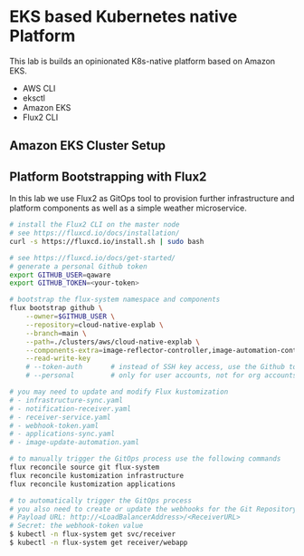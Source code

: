 # EKS based Kubernetes native Platform

This lab is builds an opinionated K8s-native platform based on Amazon EKS.

- AWS CLI
- eksctl
- Amazon EKS
- Flux2 CLI

## Amazon EKS Cluster Setup

## Platform Bootstrapping with Flux2

In this lab we use Flux2 as GitOps tool to provision further infrastructure and platform components as
well as a simple weather microservice.

```bash
# install the Flux2 CLI on the master node
# see https://fluxcd.io/docs/installation/
curl -s https://fluxcd.io/install.sh | sudo bash

# see https://fluxcd.io/docs/get-started/
# generate a personal Github token
export GITHUB_USER=qaware
export GITHUB_TOKEN=<your-token>

# bootstrap the flux-system namespace and components
flux bootstrap github \
	--owner=$GITHUB_USER \
    --repository=cloud-native-explab \
    --branch=main \
    --path=./clusters/aws/cloud-native-explab \
	--components-extra=image-reflector-controller,image-automation-controller \
	--read-write-key
    # --token-auth       # instead of SSH key access, use the Github token instead
  	# --personal         # only for user accounts, not for org accounts

# you may need to update and modify Flux kustomization
# - infrastructure-sync.yaml
# - notification-receiver.yaml
# - receiver-service.yaml
# - webhook-token.yaml
# - applications-sync.yaml
# - image-update-automation.yaml

# to manually trigger the GitOps process use the following commands
flux reconcile source git flux-system
flux reconcile kustomization infrastructure
flux reconcile kustomization applications

# to automatically trigger the GitOps process 
# you also need to create or update the webhooks for the Git Repository
# Payload URL: http://<LoadBalancerAddress>/<ReceiverURL>
# Secret: the webhook-token value
$ kubectl -n flux-system get svc/receiver
$ kubectl -n flux-system get receiver/webapp
```
